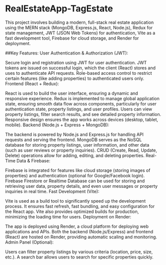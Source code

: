 # RealEstateApp-TagEstate
This project involves building a modern, full-stack real estate application using the MERN stack (MongoDB, Express.js, React, Node.js), Redux for state management, JWT (JSON Web Tokens) for authentication, Vite as a fast development tool, Firebase for cloud storage, and Render for deployment.

##Key Features:
User Authentication & Authorization (JWT):

Secure login and registration using JWT for user authentication.
JWT tokens are issued on successful login, which the client (React) stores and uses to authenticate API requests.
Role-based access control to restrict certain features (like adding properties) to authenticated users only.
Frontend (React + Redux):

React is used to build the user interface, ensuring a dynamic and responsive experience.
Redux is implemented to manage global application state, ensuring smooth data flow across components, particularly for user authentication state, property listings, and user profiles.
Users can view property listings, filter search results, and see detailed property information.
Responsive design ensures the app works across devices (desktop, tablet, mobile).
Backend (Node.js + Express + MongoDB):

The backend is powered by Node.js and Express.js for handling API requests and serving the frontend.
MongoDB serves as the NoSQL database for storing property listings, user information, and other data (such as user reviews or property inquiries).
CRUD (Create, Read, Update, Delete) operations allow for adding, editing, and deleting properties.
Real-Time Data & Firebase:

Firebase is integrated for features like cloud storage (storing images of properties) and authentication (optional for Google/Facebook login).
Firebase Firestore or Realtime Database can be used for storing and retrieving user data, property details, and even user messages or property inquiries in real time.
Fast Development (Vite):

Vite is used as a build tool to significantly speed up the development process. It ensures fast refresh, fast bundling, and easy configuration for the React app.
Vite also provides optimized builds for production, minimizing the loading time for users.
Deployment on Render:

The app is deployed using Render, a cloud platform for deploying web applications and APIs.
Both the backend (Node.js/Express) and frontend (React) are hosted on Render, providing automatic scaling and monitoring.
Admin Panel (Optional):

Users can filter property listings by various criteria (location, price, size, etc.).
A search bar allows users to search for specific properties quickly.
